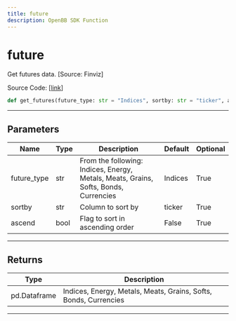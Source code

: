 ```yaml
---
title: future
description: OpenBB SDK Function
---
```


# future

Get futures data. [Source: Finviz]

Source Code: [[link](https://github.com/OpenBB-finance/OpenBBTerminal/tree/main/openbb_terminal/economy/finviz_model.py#L187)]
```python
def get_futures(future_type: str = "Indices", sortby: str = "ticker", ascend: bool = False) -> pd.DataFrame
```
---
## Parameters
| Name | Type | Description | Default | Optional |
| ---- | ---- | ----------- | ------- | -------- |
| future_type | str | From the following: Indices, Energy, Metals, Meats, Grains, Softs, Bonds, Currencies | Indices | True |
| sortby | str | Column to sort by | ticker | True |
| ascend | bool | Flag to sort in ascending order | False | True |

---
## Returns
| Type | Description |
| ---- | ----------- |
| pd.Dataframe | Indices, Energy, Metals, Meats, Grains, Softs, Bonds, Currencies |
---
